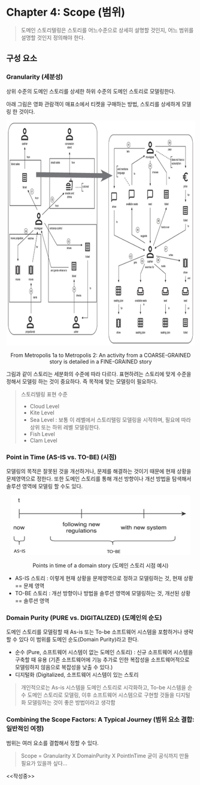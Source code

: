 # Chapter 4: Scope (범위)
> 도메인 스토리텔링은 스토리를 어느수준으로 상세히 설명할 것인지, 어느 범위를 설명할 것인지 정의해야 한다.

## 구성 요소
### Granularity (세분성)
상위 수준의 도메인 스토리를 상세한 하위 수준의 도메인 스토리로 모델링한다.

아래 그림은 영화 관람객이 매표소에서 티켓을 구매하는 방법, 스토리를 상세하게 모델링 한 것이다. 
<p align="center">
  <img width="880" height="600" src="https://github.com/haesiku/books/blob/main/domain-storytelling/part1/images/c04/granularity-ex.png"/>
</p>
<p align="center">From Metropolis 1a to Metropolis 2: An activity from a COARSE-GRAINED story is detailed in a FINE-GRAINED story</p>

그림과 같이 스토리는 세분화의 수준에 따라 다르다.
표현하려는 스토리에 맞게 수준을 정해서 모델링 하는 것이 중요하다. 즉 목적에 맞는 모델링이 필요하다.

> 스토리텔링 표현 수준
> - Cloud Level
> - Kite Level
> - Sea Level : 보통 이 레벨에서 스토리텔링 모델링을 시작하며, 필요에 따라 상위 또는 하위 레벨 모델링한다.
> - Fish Level
> - Clam Level 

### Point in Time (AS-IS vs. TO-BE) (시점)
모델링의 목적은 잘못된 것을 개선하거나, 문제를 해결하는 것이기 때문에 현재 상황을 문제영역으로 정한다. 또한 도메인 스토리를 통해 개선 방향이나 개선 방법을 탐색해서 솔루션 영역에 모델링 할 수도 있다.

<p align="center">
  <img width="480" height="160" src="https://github.com/haesiku/books/blob/main/domain-storytelling/part1/images/c04/point-in-time-ex.png"/>
</p>
<p align="center">Points in time of a domain story (도메인 스토리 시점 예시)</p>

- AS-IS 스토리 : 이렇게 현재 상황을 문제영역으로 정하고 모델링하는 것, 현재 상황 == 문제 영역
- TO-BE 스토리 : 개선 방향이나 방법을 솔루션 영역에 모델링하는 것, 개선된 상황 == 솔루션 영역

### Domain Purity (PURE vs. DIGITALIZED) (도메인의 순도)
도메인 스토리를 모델링할 때 As-is 또는 To-be 소프트웨어 시스템을 포함하거나 생략할 수 있다 이 범위를 도메인 순도(Domain Purity)라고 한다.
- 순수 (Pure, 소프트웨어 시스템이 없는 도메인 스토리) : 신규 소프트웨어 시스템을 구축할 때 유용 (기존 소프트웨어에 기능 추가로 인한 복잡성을 소프트웨어적으로 모델링하지 않음으로 복잡성을 낮출 수 있다.)
- 디지털화 (Digitalized, 소프트웨어 시스템이 있는 스토리

> 개인적으로는 As-is 시스템을 도메인 스토리로 시각화하고, To-be 시스템을 순수 도메인 스토리로 모델링, 이후 소프트웨어 시스템으로 구현할 것들을 디지털화 모델링하는 것이 좋은 방법이라고 생각함 

### Combining the Scope Factors: A Typical Journey (범위 요소 결합: 일반적인 여정)
범위는 여러 요소를 결합해서 정할 수 있다.

> Scope = Granularity X DomainPurity X PointInTime
> 굳이 공식까지 만들 필요가 있을까 싶다...

<<작성중>>



